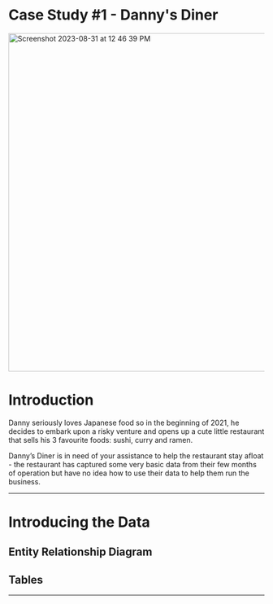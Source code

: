 # Case Study #1 - Danny's Diner

<img width="665" alt="Screenshot 2023-08-31 at 12 46 39 PM" src="https://github.com/alizay1/8-Week-SQL-Challenge/assets/101383537/0f186064-c7f0-4459-ba2a-59e16a4a2e45">


# Introduction

Danny seriously loves Japanese food so in the beginning of 2021,
he decides to embark upon a risky venture and opens up a cute little
restaurant that sells his 3 favourite foods:
sushi, curry and ramen.

Danny’s Diner is in need of your assistance to help the restaurant stay afloat -
the restaurant has captured some very basic data from their few months of operation
but have no idea how to use their data to help them run the business.

***

# Introducing the Data

## Entity Relationship Diagram


## Tables

***

#
